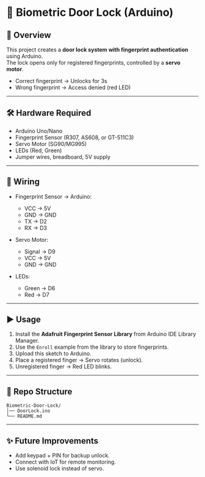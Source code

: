 # 🔐 Biometric Door Lock (Arduino)

## 📌 Overview
This project creates a **door lock system with fingerprint authentication** using Arduino.  
The lock opens only for registered fingerprints, controlled by a **servo motor**.

- Correct fingerprint → Unlocks for 3s  
- Wrong fingerprint → Access denied (red LED)  

---

## 🛠️ Hardware Required
- Arduino Uno/Nano  
- Fingerprint Sensor (R307, AS608, or GT-511C3)  
- Servo Motor (SG90/MG995)  
- LEDs (Red, Green)  
- Jumper wires, breadboard, 5V supply  

---

## 🔌 Wiring
- Fingerprint Sensor → Arduino:  
  - VCC → 5V  
  - GND → GND  
  - TX → D2  
  - RX → D3  

- Servo Motor:  
  - Signal → D9  
  - VCC → 5V  
  - GND → GND  

- LEDs:  
  - Green → D6  
  - Red → D7  

---

## ▶️ Usage
1. Install the **Adafruit Fingerprint Sensor Library** from Arduino IDE Library Manager.  
2. Use the `Enroll` example from the library to store fingerprints.  
3. Upload this sketch to Arduino.  
4. Place a registered finger → Servo rotates (unlock).  
5. Unregistered finger → Red LED blinks.  

---

## 📂 Repo Structure
```
Biometric-Door-Lock/
│── DoorLock.ino
└── README.md
```

---

## ✨ Future Improvements
- Add keypad + PIN for backup unlock.  
- Connect with IoT for remote monitoring.  
- Use solenoid lock instead of servo.
